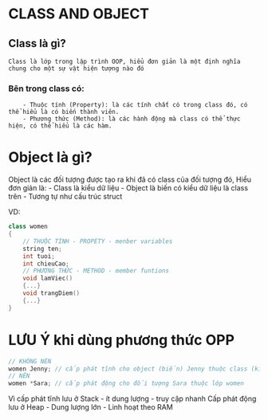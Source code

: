 # CLASS AND OBJECT

## Class là gì?
    Class là lớp trong lập trình OOP, hiểu đơn giản là một định nghĩa chung cho một sự vật hiện tượng nào đó 
### Bên trong class có:
        - Thuộc tính (Property): là các tính chất có trong class đó, có thể hiểu là có biến thành viên.
        - Phương thức (Method): là các hành động mà class có thể thực hiện, có thể hiểu là các hàm.
    
# Object là gì?
Object là các đối tượng được tạo ra khi đã có class của đối tượng đó, Hiểu đơn giản là: 
    - Class là kiểu dữ liệu
    - Object là biến có kiểu dữ liệu là class trên
    - Tương tự như cấu trúc struct

VD: 
```C++
class women
{
    // THUỘC TÍNH - PROPETY - menber variables
    string ten;
    int tuoi;
    int chieuCao;
    // PHƯƠNG THỨC - METHOD - member funtions
    void lamViec()
    {...}
    void trangDiem()
    {...}
}

```
# LƯU Ý khi dùng phương thức OPP 
```C++ 
// KHÔNG NÊN 
women Jenny; // cấp phát tĩnh cho object (biến) Jenny thuộc class (kiểu dữ liệu) 
// NÊN
women *Sara; // cấp phát động cho đối tượng Sara thuộc lớp women
```
Vì cấp phát tĩnh lưu ở Stack 
    - ít dung lượng
    - truy cập nhanh
Cấp phát động lưu ở Heap
    - Dung lượng lớn
    - Linh hoạt theo RAM
